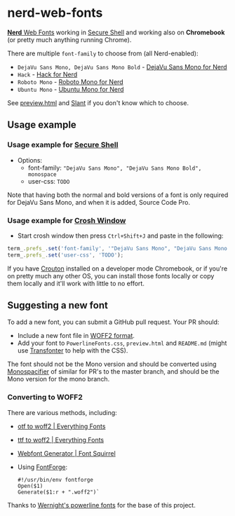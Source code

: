 # nerd-web-fonts

[**Nerd** Web Fonts](https://github.com/ryanoasis/nerd-fonts) working in [Secure Shell](https://chrome.google.com/webstore/detail/secure-shell/pnhechapfaindjhompbnflcldabbghjo) and working also on **Chromebook** (or pretty much anything running Chrome).

There are multiple `font-family` to choose from (all Nerd-enabled):

  * `DejaVu Sans Mono, DejaVu Sans Mono Bold` -
    [DejaVu Sans Mono for Nerd](https://github.com/ryanoasis/nerd-fonts/tree/master/patched-fonts/DejaVuSansMono)
  * `Hack` -
    [Hack for Nerd](https://github.com/ryanoasis/nerd-fonts/tree/master/patched-fonts/Hack)
  * `Roboto Mono` -
    [Roboto Mono for Nerd](https://github.com/ryanoasis/nerd-fonts/tree/master/patched-fonts/RobotoMono)
  * `Ubuntu Mono` -
    [Ubuntu Mono for Nerd](https://github.com/ryanoasis/nerd-fonts/tree/master/patched-fonts/UbuntuMono)

See [preview.html](https://rawgit.com/icecream95/nerd-web-fonts/master/preview.html) and [Slant](http://www.slant.co/topics/67/~programming-fonts) if you don't know which to choose.

## Usage example

### Usage example for [Secure Shell](https://chrome.google.com/webstore/detail/secure-shell/pnhechapfaindjhompbnflcldabbghjo)

  - Options:
      - font-family: `"DejaVu Sans Mono", "DejaVu Sans Mono Bold", monospace`
      - user-css: `TODO`

Note that having both the normal and bold versions of a font is only required for DejaVu Sans Mono, and when it is added, Source Code Pro.

### Usage example for [Crosh Window](https://chrome.google.com/webstore/detail/crosh-window/nhbmpbdladcchdhkemlojfjdknjadhmh)

  - Start crosh window then press `Ctrl+Shift+J` and paste in the following:

```js
term_.prefs_.set('font-family', '"DejaVu Sans Mono", "DejaVu Sans Mono Bold", monospace');
term_.prefs_.set('user-css', 'TODO');
```

If you have [Crouton](https://github.com/dnschneid/crouton) installed on a developer mode Chromebook,
or if you're on pretty much any other OS, you can install those fonts locally or copy them locally
and it'll work with little to no effort.

## Suggesting a new font

To add a new font, you can submit a GitHub pull request. Your PR should:

  - Include a new font file in [WOFF2
    format](https://gist.github.com/sergejmueller/cf6b4f2133bcb3e2f64a).
  - Add your font to `PowerlineFonts.css`, `preview.html` and `README.md` (might use [Transfonter](http://transfonter.org/) to help with the CSS).

The font should not be the Mono version and should be converted using [Monospacifier](https://github.com/cpitclaudel/monospacifier) of similar for PR's to the master branch, and should be the Mono version for the mono branch.

### Converting to WOFF2

There are various methods, including:

  * [otf to woff2 | Everything Fonts](https://everythingfonts.com/otf-to-woff2)
  * [ttf to woff2 | Everything Fonts](https://everythingfonts.com/ttf-to-woff2)
  * [Webfont Generator | Font Squirrel](https://www.fontsquirrel.com/tools/webfont-generator)
  * Using [FontForge](https://fontforge.github.io/en-US/):

        #!/usr/bin/env fontforge
        Open($1)
        Generate($1:r + ".woff2")`

Thanks to [Wernight's powerline fonts](https://github.com/wernight/powerline-web-fonts) for the base of this project.